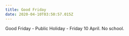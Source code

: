```yaml
---
title: Good Friday
date: 2020-04-10T03:50:57.015Z
---
```

Good Friday - Public Holiday - Friday 10 April.
No school.
